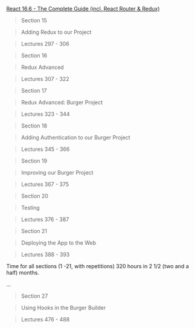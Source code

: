 
[React 16.6 - The Complete Guide (incl. React Router & Redux)](https://www.udemy.com/react-the-complete-guide-incl-redux/)

> Section 15

> Adding Redux to our Project

> Lectures 297 - 306



> Section 16

> Redux Advanced

> Lectures 307 - 322



> Section 17

> Redux Advanced: Burger Project

> Lectures 323 - 344



> Section 18

> Adding Authentication to our Burger Project

> Lectures 345 - 366



> Section 19

> Improving our Burger Project

> Lectures 367 - 375



> Section 20

> Testing 

> Lectures 376 - 387



> Section 21

> Deploying the App to the Web

> Lectures 388 - 393

Time for all sections (1 -21, with repetitions) 
320 hours 
in 2 1/2 (two and a half) months.

...

> Section 27

> Using Hooks in the Burger Builder

> Lectures 476 - 488
